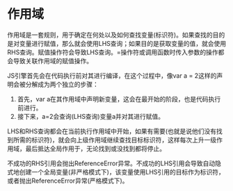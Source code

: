 # 作用域

作用域是一套规则，用于确定在何处以及如何查找变量(标识符)。如果查找的目的是对变量进行赋值，那么就会使用LHS查询；如果目的是获取变量的值，就会使用RHS查询。赋值操作符会导致LHS查询。=操作符或调用函数时传入参数的操作都会导致关联作用域的赋值操作。

JS引擎首先会在代码执行前对其进行编译，在这个过程中，像var a = 2这样的声明会被分解成为两个独立的步骤：

1. 首先，var a在其作用域中声明新变量，这会在最开始的阶段，也是代码执行前进行。
2. 接下来，a=2会查询(LHS查询)变量a并对其进行赋值。

LHS和RHS查询都会在当前执行作用域中开始，如果有需要(也就是说他们没有找到所需的标识符)，就会向上级作用域继续查找目标标识符，这样每次上升一级作用域，最后抵达全局作用于，无论找到或没找到都将停止。

不成功的RHS引用会抛出ReferenceError异常。不成功的LHS引用会导致自动隐式地创建一个全局变量(非严格模式下)，该变量使用LHS引用的目标作为标识符，或者抛出ReferenceError异常(严格模式下)。
